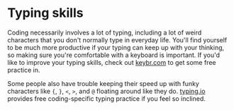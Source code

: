 # Typing skills
Coding necessarily involves a lot of typing, including a lot of weird characters that you don't normally type in everyday life. You'll find yourself to be much more productive if your typing can keep up with your thinking, so making sure you're comfortable with a keyboard is important. If you'd like to improve your typing skills, check out [keybr.com](http://www.keybr.com/#!game) to get some free practice in.

Some people also have trouble keeping their speed up with funky characters like `{`, `}`, `<`, `>`, and `@` floating around like they do. [typing.io](https://typing.io/) provides free coding-specific typing practice if you feel so inclined.